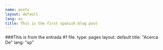 ```yaml
---
name: posts
layout: default
lang: es
title: This is the first spanish blog post
---
```


###This is from the entrada #1 file.
type: pages
layout: default
title: "Acerca De"
lang: "sp"
